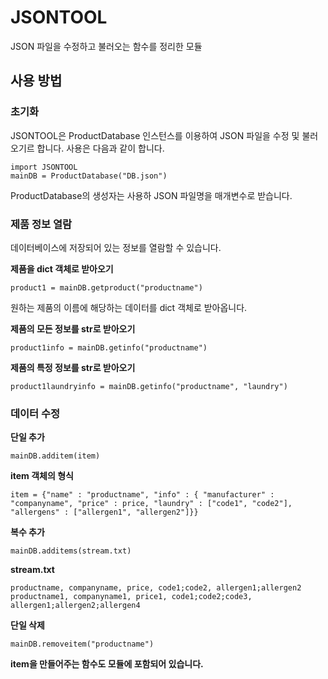# JSONTOOL
JSON 파일을 수정하고 불러오는 함수를 정리한 모듈

## 사용 방법

### 초기화

JSONTOOL은 ProductDatabase 인스턴스를 이용하여 JSON 파일을 수정 및 불러오기르 합니다. 사용은 다음과 같이 합니다.
```
import JSONTOOL
mainDB = ProductDatabase("DB.json")
```
ProductDatabase의 생성자는 사용하 JSON 파일명을 매개변수로 받습니다.

### 제품 정보 열람

데이터베이스에 저장되어 있는 정보를 열람할 수 있습니다.

**제품을 dict 객체로 받아오기**
```
product1 = mainDB.getproduct("productname")
```
원하는 제품의 이름에 해당하는 데이터를 dict 객체로 받아옵니다.

**제품의 모든 정보를 str로 받아오기**
```
product1info = mainDB.getinfo("productname")
```

**제품의 특정 정보를 str로 받아오기**
 ```
 product1laundryinfo = mainDB.getinfo("productname", "laundry")
 ```
 
 ### 데이터 수정
 
 **단일 추가**
 ```
 mainDB.additem(item)
 ```
 
 **item 객체의 형식**
 ```
 item = {"name" : "productname", "info" : { "manufacturer" : "companyname", "price" : price, "laundry" : ["code1", "code2"], "allergens" : ["allergen1", "allergen2"]}}
 ```
 
**복수 추가**
```
mainDB.additems(stream.txt)
```

**stream.txt**
```
productname, companyname, price, code1;code2, allergen1;allergen2
productname1, companyname1, price1, code1;code2;code3, allergen1;allergen2;allergen4
```

**단일 삭제**
```
mainDB.removeitem("productname")
```
__item을 만들어주는 함수도 모듈에 포함되어 있습니다.__


